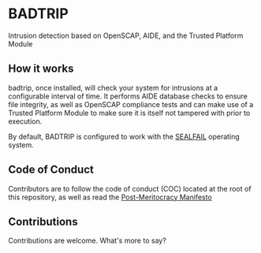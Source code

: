 # BADTRIP

Intrusion detection based on OpenSCAP, AIDE, and the Trusted Platform Module

## How it works

badtrip, once installed, will check your system for intrusions at a configurable interval of time. It performs AIDE database checks to ensure file integrity, as well as OpenSCAP compliance tests and can make use of a Trusted Platform Module to make sure it is itself not tampered with prior to execution.

By default, BADTRIP is configured to work with the [SEALFAIL](https://github.com/SEALFAIL) operating system.

## Code of Conduct

Contributors are to follow the code of conduct (COC) located at the root of this repository, as well as read the [Post-Meritocracy Manifesto](https://postmeritocracy.org/)

## Contributions

Contributions are welcome. What's more to say?

